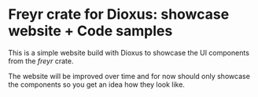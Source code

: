 # Freyr crate for Dioxus: showcase website + Code samples

This is a simple website build with Dioxus to showcase the UI components from the _freyr_ crate.

The website will be improved over time and for now should only showcase the components so you get an idea how they look like.
